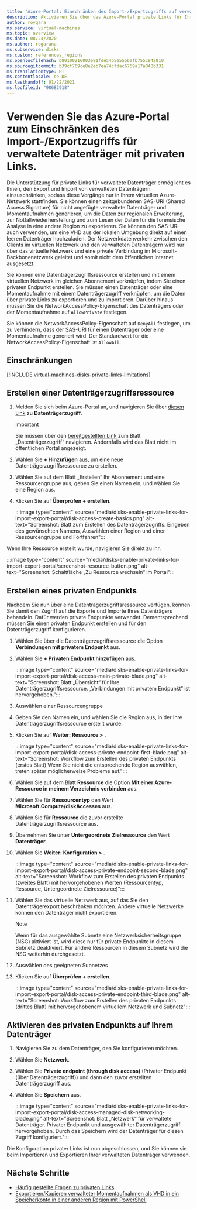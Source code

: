 ```yaml
---
title: 'Azure-Portal: Einschränken des Import-/Exportzugriffs auf verwaltete Datenträger mit privaten Links'
description: Aktivieren Sie über das Azure-Portal private Links für Ihre verwalteten Datenträger. Dadurch können Sie Datenträger innerhalb Ihres virtuellen Netzwerks sicher exportieren und importieren.
author: roygara
ms.service: virtual-machines
ms.topic: overview
ms.date: 08/24/2020
ms.author: rogarana
ms.subservice: disks
ms.custom: references_regions
ms.openlocfilehash: b80100216003e91fde54b5e555bafb755c942810
ms.sourcegitcommit: b39cf769ce8e2eb7ea74cfdac6759a17a048b331
ms.translationtype: HT
ms.contentlocale: de-DE
ms.lasthandoff: 01/22/2021
ms.locfileid: "98682918"
---
```

# <a name="use-the-azure-portal-to-restrict-importexport-access-for-managed-disks-with-private-links"></a>Verwenden Sie das Azure-Portal zum Einschränken des Import-/Exportzugriffs für verwaltete Datenträger mit privaten Links.

Die Unterstützung für private Links für verwaltete Datenträger ermöglicht es Ihnen, den Export und Import von verwalteten Datenträgern einzuschränken, sodass diese Vorgänge nur in Ihrem virtuellen Azure-Netzwerk stattfinden. Sie können einen zeitgebundenen SAS-URI (Shared Access Signature) für nicht angefügte verwaltete Datenträger und Momentaufnahmen generieren, um die Daten zur regionalen Erweiterung, zur Notfallwiederherstellung und zum Lesen der Daten für die forensische Analyse in eine andere Region zu exportieren. Sie können den SAS-URI auch verwenden, um eine VHD aus der lokalen Umgebung direkt auf einen leeren Datenträger hochzuladen. Der Netzwerkdatenverkehr zwischen den Clients im virtuellen Netzwerk und den verwalteten Datenträgern wird nur über das virtuelle Netzwerk und eine private Verbindung im Microsoft-Backbonenetzwerk geleitet und somit nicht dem öffentlichen Internet ausgesetzt.

Sie können eine Datenträgerzugriffsressource erstellen und mit einem virtuellen Netzwerk im gleichen Abonnement verknüpfen, indem Sie einen privaten Endpunkt erstellen. Sie müssen einen Datenträger oder eine Momentaufnahme mit einem Datenträgerzugriff verknüpfen, um die Daten über private Links zu exportieren und zu importieren. Darüber hinaus müssen Sie die NetworkAccessPolicy-Eigenschaft des Datenträgers oder der Momentaufnahme auf `AllowPrivate` festlegen. 

Sie können die NetworkAccessPolicy-Eigenschaft auf `DenyAll` festlegen, um zu verhindern, dass der SAS-URI für einen Datenträger oder eine Momentaufnahme generiert wird. Der Standardwert für die NetworkAccessPolicy-Eigenschaft ist `AllowAll`.

## <a name="limitations"></a>Einschränkungen

[!INCLUDE [virtual-machines-disks-private-links-limitations](../../includes/virtual-machines-disks-private-links-limitations.md)]


## <a name="create-a-disk-access-resource"></a>Erstellen einer Datenträgerzugriffsressource

1. Melden Sie sich beim Azure-Portal an, und navigieren Sie über [diesen Link](https://aka.ms/disksprivatelinks) zu **Datenträgerzugriff**.

    > [!IMPORTANT]
    > Sie müssen über den [bereitgestellten Link](https://aka.ms/disksprivatelinks) zum Blatt „Datenträgerzugriff“ navigieren. Andernfalls wird das Blatt nicht im öffentlichen Portal angezeigt.

1. Wählen Sie **+ Hinzufügen** aus, um eine neue Datenträgerzugriffsressource zu erstellen.
1. Wählen Sie auf dem Blatt „Erstellen“ Ihr Abonnement und eine Ressourcengruppe aus, geben Sie einen Namen ein, und wählen Sie eine Region aus.
1. Klicken Sie auf **Überprüfen + erstellen**.

    :::image type="content" source="media/disks-enable-private-links-for-import-export-portal/disk-access-create-basics.png" alt-text="Screenshot: Blatt zum Erstellen des Datenträgerzugriffs. Eingeben des gewünschten Namens, Auswählen einer Region und einer Ressourcengruppe und Fortfahren":::

Wenn Ihre Ressource erstellt wurde, navigieren Sie direkt zu ihr.

:::image type="content" source="media/disks-enable-private-links-for-import-export-portal/screenshot-resource-button.png" alt-text="Screenshot: Schaltfläche „Zu Ressource wechseln“ im Portal":::

## <a name="create-a-private-endpoint"></a>Erstellen eines privaten Endpunkts

Nachdem Sie nun über eine Datenträgerzugriffsressource verfügen, können Sie damit den Zugriff auf die Exporte und Importe Ihres Datenträgers behandeln. Dafür werden private Endpunkte verwendet. Dementsprechend müssen Sie einen privaten Endpunkt erstellen und für den Datenträgerzugriff konfigurieren.

1. Wählen Sie über die Datenträgerzugriffsressource die Option **Verbindungen mit privatem Endpunkt** aus.
1. Wählen Sie **+ Privaten Endpunkt hinzufügen** aus.

    :::image type="content" source="media/disks-enable-private-links-for-import-export-portal/disk-access-main-private-blade.png" alt-text="Screenshot: Blatt „Übersicht“ für Ihre Datenträgerzugriffsressource. „Verbindungen mit privatem Endpunkt“ ist hervorgehoben.":::

1. Auswählen einer Ressourcengruppe
1. Geben Sie den Namen ein, und wählen Sie die Region aus, in der Ihre Datenträgerzugriffsressource erstellt wurde.
1. Klicken Sie auf **Weiter: Ressource >** .

    :::image type="content" source="media/disks-enable-private-links-for-import-export-portal/disk-access-private-endpoint-first-blade.png" alt-text="Screenshot: Workflow zum Erstellen des privaten Endpunkts (erstes Blatt) Wenn Sie nicht die entsprechende Region auswählen, treten später möglicherweise Probleme auf.":::

1. Wählen Sie auf dem Blatt **Ressource** die Option **Mit einer Azure-Ressource in meinem Verzeichnis verbinden** aus.
1. Wählen Sie für **Ressourcentyp** den Wert **Microsoft.Compute/diskAccesses** aus.
1. Wählen Sie für **Ressource** die zuvor erstellte Datenträgerzugriffsressource aus.
1. Übernehmen Sie unter **Untergeordnete Zielressource** den Wert **Datenträger**.
1. Wählen Sie **Weiter: Konfiguration >** .

    :::image type="content" source="media/disks-enable-private-links-for-import-export-portal/disk-access-private-endpoint-second-blade.png" alt-text="Screenshot: Workflow zum Erstellen des privaten Endpunkts (zweites Blatt) mit hervorgehobenen Werten (Ressourcentyp, Ressource, Untergeordnete Zielressource)":::

1. Wählen Sie das virtuelle Netzwerk aus, auf das Sie den Datenträgerexport beschränken möchten. Andere virtuelle Netzwerke können den Datenträger nicht exportieren.

    > [!NOTE]
    > Wenn für das ausgewählte Subnetz eine Netzwerksicherheitsgruppe (NSG) aktiviert ist, wird diese nur für private Endpunkte in diesem Subnetz deaktiviert. Für andere Ressourcen in diesem Subnetz wird die NSG weiterhin durchgesetzt.

1. Auswählen des geeigneten Subnetzes
1. Klicken Sie auf **Überprüfen + erstellen**.

    :::image type="content" source="media/disks-enable-private-links-for-import-export-portal/disk-access-private-endpoint-third-blade.png" alt-text="Screenshot: Workflow zum Erstellen des privaten Endpunkts (drittes Blatt) mit hervorgehobenem virtuellem Netzwerk und Subnetz":::

## <a name="enable-private-endpoint-on-your-disk"></a>Aktivieren des privaten Endpunkts auf Ihrem Datenträger

1. Navigieren Sie zu dem Datenträger, den Sie konfigurieren möchten.
1. Wählen Sie **Netzwerk**.
1. Wählen Sie **Private endpoint (through disk access)** (Privater Endpunkt (über Datenträgerzugriff)) und dann den zuvor erstellten Datenträgerzugriff aus.
1. Wählen Sie **Speichern** aus.

    :::image type="content" source="media/disks-enable-private-links-for-import-export-portal/disk-access-managed-disk-networking-blade.png" alt-text="Screenshot: Blatt „Netzwerk“ für verwaltete Datenträger. Privater Endpunkt und ausgewählter Datenträgerzugriff hervorgehoben. Durch das Speichern wird der Datenträger für diesen Zugriff konfiguriert.":::

Die Konfiguration privater Links ist nun abgeschlossen, und Sie können sie beim Importieren und Exportieren Ihrer verwalteten Datenträger verwenden.

## <a name="next-steps"></a>Nächste Schritte

- [Häufig gestellte Fragen zu privaten Links](./faq-for-disks.md#private-links-for-securely-exporting-and-importing-managed-disks)
- [Exportieren/Kopieren verwalteter Momentaufnahmen als VHD in ein Speicherkonto in einer anderen Region mit PowerShell](/previous-versions/azure/virtual-machines/scripts/virtual-machines-powershell-sample-copy-snapshot-to-storage-account)